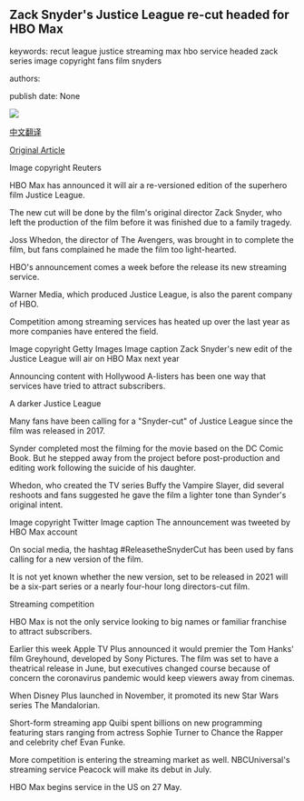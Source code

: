 ## Zack Snyder's Justice League re-cut headed for HBO Max

keywords: recut league justice streaming max hbo service headed zack series image copyright fans film snyders

authors: 

publish date: None

![](https://ichef.bbci.co.uk/news/1024/branded_news/829F/production/_112393433_mediaitem112393432.jpg)

[中文翻译](Zack%20Snyder%27s%20Justice%20League%20re-cut%20headed%20for%20HBO%20Max_zh.md)

[Original Article](https://www.bbc.com/news/technology-52749246)

Image copyright Reuters

HBO Max has announced it will air a re-versioned edition of the superhero film Justice League.

The new cut will be done by the film's original director Zack Snyder, who left the production of the film before it was finished due to a family tragedy.

Joss Whedon, the director of The Avengers, was brought in to complete the film, but fans complained he made the film too light-hearted.

HBO's announcement comes a week before the release its new streaming service.

Warner Media, which produced Justice League, is also the parent company of HBO.

Competition among streaming services has heated up over the last year as more companies have entered the field.

Image copyright Getty Images Image caption Zack Snyder's new edit of the Justice League will air on HBO Max next year

Announcing content with Hollywood A-listers has been one way that services have tried to attract subscribers.

A darker Justice League

Many fans have been calling for a "Snyder-cut" of Justice League since the film was released in 2017.

Synder completed most the filming for the movie based on the DC Comic Book. But he stepped away from the project before post-production and editing work following the suicide of his daughter.

Whedon, who created the TV series Buffy the Vampire Slayer, did several reshoots and fans suggested he gave the film a lighter tone than Synder's original intent.

Image copyright Twitter Image caption The announcement was tweeted by HBO Max account

On social media, the hashtag \#ReleasetheSnyderCut has been used by fans calling for a new version of the film.

It is not yet known whether the new version, set to be released in 2021 will be a six-part series or a nearly four-hour long directors-cut film.

Streaming competition

HBO Max is not the only service looking to big names or familiar franchise to attract subscribers.

Earlier this week Apple TV Plus announced it would premier the Tom Hanks' film Greyhound, developed by Sony Pictures. The film was set to have a theatrical release in June, but executives changed course because of concern the coronavirus pandemic would keep viewers away from cinemas.

When Disney Plus launched in November, it promoted its new Star Wars series The Mandalorian.

Short-form streaming app Quibi spent billions on new programming featuring stars ranging from actress Sophie Turner to Chance the Rapper and celebrity chef Evan Funke.

More competition is entering the streaming market as well. NBCUniversal's streaming service Peacock will make its debut in July.

HBO Max begins service in the US on 27 May.